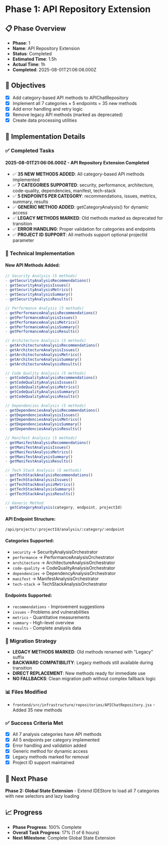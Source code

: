 # Phase 1: API Repository Extension

## 📋 Phase Overview
- **Phase**: 1
- **Name**: API Repository Extension
- **Status**: Completed
- **Estimated Time**: 1.5h
- **Actual Time**: 1h
- **Completed**: 2025-08-01T21:06:06.000Z

## 🎯 Objectives
- [x] Add category-based API methods to APIChatRepository
- [x] Implement all 7 categories × 5 endpoints = 35 new methods
- [x] Add error handling and retry logic
- [x] Remove legacy API methods (marked as deprecated)
- [x] Create data processing utilities

## 📝 Implementation Details

### ✅ Completed Tasks

#### 2025-08-01T21:06:06.000Z - API Repository Extension Completed
- ✅ **35 NEW METHODS ADDED**: All category-based API methods implemented
- ✅ **7 CATEGORIES SUPPORTED**: security, performance, architecture, code-quality, dependencies, manifest, tech-stack
- ✅ **5 ENDPOINTS PER CATEGORY**: recommendations, issues, metrics, summary, results
- ✅ **GENERIC METHOD ADDED**: getCategoryAnalysis() for dynamic access
- ✅ **LEGACY METHODS MARKED**: Old methods marked as deprecated for transition
- ✅ **ERROR HANDLING**: Proper validation for categories and endpoints
- ✅ **PROJECT ID SUPPORT**: All methods support optional projectId parameter

### 🔧 Technical Implementation

#### New API Methods Added:
```javascript
// Security Analysis (5 methods)
- getSecurityAnalysisRecommendations()
- getSecurityAnalysisIssues()
- getSecurityAnalysisMetrics()
- getSecurityAnalysisSummary()
- getSecurityAnalysisResults()

// Performance Analysis (5 methods)
- getPerformanceAnalysisRecommendations()
- getPerformanceAnalysisIssues()
- getPerformanceAnalysisMetrics()
- getPerformanceAnalysisSummary()
- getPerformanceAnalysisResults()

// Architecture Analysis (5 methods)
- getArchitectureAnalysisRecommendations()
- getArchitectureAnalysisIssues()
- getArchitectureAnalysisMetrics()
- getArchitectureAnalysisSummary()
- getArchitectureAnalysisResults()

// Code Quality Analysis (5 methods)
- getCodeQualityAnalysisRecommendations()
- getCodeQualityAnalysisIssues()
- getCodeQualityAnalysisMetrics()
- getCodeQualityAnalysisSummary()
- getCodeQualityAnalysisResults()

// Dependencies Analysis (5 methods)
- getDependenciesAnalysisRecommendations()
- getDependenciesAnalysisIssues()
- getDependenciesAnalysisMetrics()
- getDependenciesAnalysisSummary()
- getDependenciesAnalysisResults()

// Manifest Analysis (5 methods)
- getManifestAnalysisRecommendations()
- getManifestAnalysisIssues()
- getManifestAnalysisMetrics()
- getManifestAnalysisSummary()
- getManifestAnalysisResults()

// Tech Stack Analysis (5 methods)
- getTechStackAnalysisRecommendations()
- getTechStackAnalysisIssues()
- getTechStackAnalysisMetrics()
- getTechStackAnalysisSummary()
- getTechStackAnalysisResults()

// Generic Method
- getCategoryAnalysis(category, endpoint, projectId)
```

#### API Endpoint Structure:
```
/api/projects/:projectId/analysis/:category/:endpoint
```

#### Categories Supported:
- `security` → SecurityAnalysisOrchestrator
- `performance` → PerformanceAnalysisOrchestrator  
- `architecture` → ArchitectureAnalysisOrchestrator
- `code-quality` → CodeQualityAnalysisOrchestrator
- `dependencies` → DependencyAnalysisOrchestrator
- `manifest` → ManifestAnalysisOrchestrator
- `tech-stack` → TechStackAnalysisOrchestrator

#### Endpoints Supported:
- `recommendations` - Improvement suggestions
- `issues` - Problems and vulnerabilities
- `metrics` - Quantitative measurements
- `summary` - High-level overview
- `results` - Complete analysis data

### 🔄 Migration Strategy
- **LEGACY METHODS MARKED**: Old methods renamed with "Legacy" suffix
- **BACKWARD COMPATIBILITY**: Legacy methods still available during transition
- **DIRECT REPLACEMENT**: New methods ready for immediate use
- **NO FALLBACKS**: Clean migration path without complex fallback logic

### 📊 Files Modified
- `frontend/src/infrastructure/repositories/APIChatRepository.jsx` - Added 35 new methods

### ✅ Success Criteria Met
- [x] All 7 analysis categories have API methods
- [x] All 5 endpoints per category implemented
- [x] Error handling and validation added
- [x] Generic method for dynamic access
- [x] Legacy methods marked for removal
- [x] Project ID support maintained

## 🚀 Next Phase
**Phase 2: Global State Extension** - Extend IDEStore to load all 7 categories with new selectors and lazy loading

## 📈 Progress
- **Phase Progress**: 100% Complete
- **Overall Task Progress**: 17% (1 of 6 hours)
- **Next Milestone**: Complete Global State Extension 
